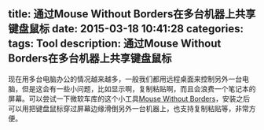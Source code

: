 title: 通过Mouse Without Borders在多台机器上共享键盘鼠标
date: 2015-03-18 10:41:28
categories:
tags: Tool
description: 通过Mouse Without Borders在多台机器上共享键盘鼠标
---
现在用多台电脑办公的情况越来越多，一般我们都用远程桌面来控制另外一台电脑，但是这会有一些小问题，比如显示啊，复制粘贴啊，而且会浪费一个笔记本的屏幕。可以尝试一下微软车库的这个小工具[Mouse Without Borders](http://www.microsoft.com/en-us/download/details.aspx?id=35460)，安装之后可以用把键盘鼠标穿过屏幕边缘滑倒另外一台机器上，也支持复制粘贴等，非常方便。